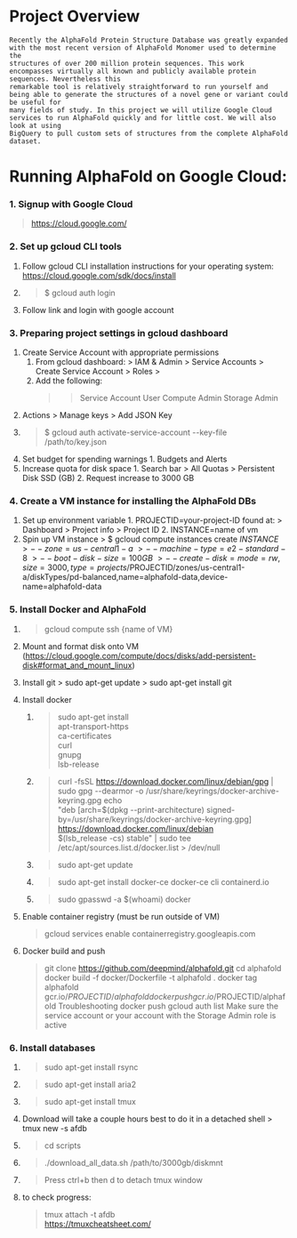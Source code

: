# Project Overview

    Recently the AlphaFold Protein Structure Database was greatly expanded with the most recent version of AlphaFold Monomer used to determine the
    structures of over 200 million protein sequences. This work encompasses virtually all known and publicly available protein sequences. Nevertheless this
    remarkable tool is relatively straightforward to run yourself and being able to generate the structures of a novel gene or variant could be useful for
    many fields of study. In this project we will utilize Google Cloud services to run AlphaFold quickly and for little cost. We will also look at using
    BigQuery to pull custom sets of structures from the complete AlphaFold dataset. 

# Running AlphaFold on Google Cloud:

### 1. Signup with Google Cloud 

  > https://cloud.google.com/
  
### 2. Set up gcloud CLI tools 
  1. Follow gcloud CLI installation instructions for your operating system: https://cloud.google.com/sdk/docs/install
  2. > $ gcloud auth login 
  3. Follow link and login with google account 
### 3. Preparing project settings in gcloud dashboard 
  1. Create Service Account with appropriate permissions
     1. From gcloud dashboard:  > IAM & Admin \> Service Accounts \> Create Service Account \> Roles \> 
     2. Add the following:
        >> Service Account User
        >> Compute Admin 
        >> Storage Admin
  2. Actions \> Manage keys \> Add JSON Key
  3. > $ gcloud auth activate-service-account --key-file /path/to/key.json
  4. Set budget for spending warnings
    1. Budgets and Alerts 
  5. Increase quota for disk space 
    1. Search bar \> All Quotas \> Persistent Disk SSD (GB) 
    2. Request increase to 3000 GB 
### 4. Create a VM instance for installing the AlphaFold DBs 
  1. Set up environment variable 
    1. PROJECTID=your-project-ID found at: > Dashboard \> Project info \> Project ID
    2. INSTANCE=name of vm 
  2. Spin up VM instance
    > $ gcloud compute instances create $INSTANCE \
    > --zone=us-central1-a \ 
    > --machine-type=e2-standard-8 \
    > --boot-disk-size=100GB \
    > --create-disk=mode=rw,size=3000,type=projects/$PROJECTID/zones/us-central1-a/diskTypes/pd-balanced,name=alphafold-data,device-name=alphafold-data
### 5. Install Docker and AlphaFold
  1. > gcloud compute ssh {name of VM}
  2.  Mount and format disk onto VM (https://cloud.google.com/compute/docs/disks/add-persistent-disk#format_and_mount_linux)
  3. Install git 
    > sudo apt-get update 
    > sudo apt-get install git 
  4. Install docker 
      1.  > sudo apt-get install \
          > apt-transport-https \
          > ca-certificates \
          > curl \
          > gnupg \
          > lsb-release
      2. > curl -fsSL https://download.docker.com/linux/debian/gpg | sudo gpg --dearmor -o /usr/share/keyrings/docker-archive-keyring.gpg
         > echo \
         > "deb [arch=$(dpkg --print-architecture) signed-by=/usr/share/keyrings/docker-archive-keyring.gpg] https://download.docker.com/linux/debian \
         > $(lsb_release -cs) stable" | sudo tee /etc/apt/sources.list.d/docker.list > /dev/null
      3. > sudo apt-get update 
      4. > sudo apt-get install docker-ce docker-ce cli containerd.io
      5. > sudo gpasswd -a $(whoami) docker

  5. Enable container registry (must be run outside of VM)
      > gcloud services enable containerregistry.googleapis.com
  6. Docker build and push 
      > git clone https://github.com/deepmind/alphafold.git
      > cd alphafold
      > docker build -f docker/Dockerfile -t alphafold .
      > docker tag alphafold gcr.io/$PROJECTID/alphafold
      > docker push gcr.io/$PROJECTID/alphafold
Troubleshooting docker push 
gcloud auth list 
Make sure the service account or your account with the Storage Admin role is active 

### 6. Install databases 
  1. > sudo apt-get install rsync
  2. > sudo apt-get install aria2
  3. > sudo apt-get install tmux
  4. Download will take a couple hours best to do it in a detached shell
    > tmux new -s afdb
  5. > cd scripts 
  6. > ./download_all_data.sh /path/to/3000gb/diskmnt
  7. > Press ctrl+b then d to detach tmux window 
  8. to check progress: 
     > tmux attach -t afdb  
      https://tmuxcheatsheet.com/










